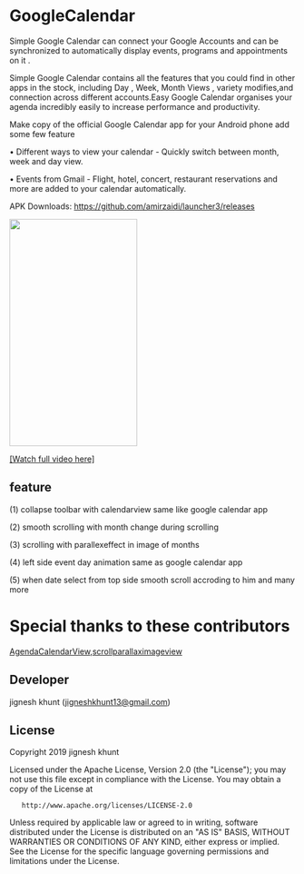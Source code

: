 # GoogleCalendar

Simple Google Calendar can connect your Google Accounts and can be synchronized to automatically display events, programs and appointments on it .

Simple Google Calendar contains all the features that you could find in other apps in the stock, including Day , Week, Month Views , variety modifies,and connection across different accounts.Easy Google Calendar organises your agenda incredibly easily to increase performance and productivity.

Make copy of the official Google Calendar app for your Android phone add some few feature

• Different ways to view your calendar - Quickly switch between month, week and day view.

• Events from Gmail - Flight, hotel, concert, restaurant reservations and more are added to your calendar automatically.

APK Downloads: https://github.com/amirzaidi/launcher3/releases


<image src=/calendargi.gif
 width=225 height=400>
 
 [[Watch full video here]](https://www.youtube.com/watch?v=rN4p_Jgr4UE)

 ## feature
(1) collapse toolbar with calendarview same like google calendar app

(2) smooth scrolling with month change during scrolling

(3) scrolling with parallexeffect in image of months

(4) left side event day animation same as google calendar app

(5) when date select from top side smooth scroll accroding to him and many more


 
 # Special thanks to these contributors
[AgendaCalendarView](https://github.com/Tibolte/AgendaCalendarView),[scrollparallaximageview](https://github.com/gjiazhe/ScrollParallaxImageView)
 
##  Developer
  jignesh khunt
  (jigneshkhunt13@gmail.com)
  
  
## License
   Copyright 2019 jignesh khunt

   Licensed under the Apache License, Version 2.0 (the "License");
   you may not use this file except in compliance with the License.
   You may obtain a copy of the License at

       http://www.apache.org/licenses/LICENSE-2.0

   Unless required by applicable law or agreed to in writing, software
   distributed under the License is distributed on an "AS IS" BASIS,
   WITHOUT WARRANTIES OR CONDITIONS OF ANY KIND, either express or implied.
   See the License for the specific language governing permissions and
   limitations under the License.

